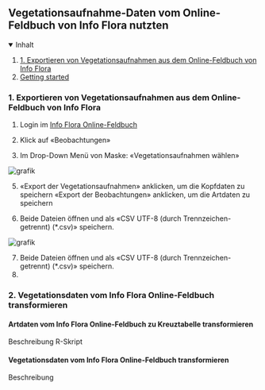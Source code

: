 ## Vegetationsaufnahme-Daten vom Online-Feldbuch von Info Flora nutzten

<!-- TABLE OF CONTENTS -->
<details open="open">
  <summary>Inhalt</summary>
  <ol>
    <li>
      <a href="#Export">1. Exportieren von Vegetationsaufnahmen aus dem Online-Feldbuch von Info Flora</a>
    </li>
    <li>
      <a href="#getting-started">Getting started</a>
 </ol>
</details>

<!-- ABOUT THE PROJECT -->
### 1. Exportieren von Vegetationsaufnahmen aus dem Online-Feldbuch von Info Flora

1. Login im [Info Flora Online-Feldbuch](https://auth.infoflora.ch/de/login)

3. Klick auf «Beobachtungen»
   
4. Im Drop-Down Menü von Maske: «Vegetationsaufnahmen wählen»

![grafik](https://github.com/smwidmer/vegetationsdaten_info_flora_feldbuch/assets/89586146/9b4d82aa-1550-49dc-b598-4bf51c4a255e)

5. «Export der Vegetationsaufnahmen» anklicken, um die Kopfdaten zu speichern «Export der Beobachtungen» anklicken, um die Artdaten zu speichern

6. Beide Dateien öffnen und als «CSV UTF-8 (durch Trennzeichen-getrennt) (*.csv)» speichern.

![grafik](https://github.com/smwidmer/vegetationsdaten_info_flora_feldbuch/assets/89586146/66779fcc-d582-425f-a94e-e7caab2e9ce3)

7. Beide Dateien öffnen und als «CSV UTF-8 (durch Trennzeichen-getrennt) (*.csv)» speichern.
8. 

### 2. Vegetationsdaten vom Info Flora Online-Feldbuch transformieren

#### Artdaten vom Info Flora Online-Feldbuch zu Kreuztabelle transformieren 
Beschreibung
R-Skript

#### Vegetationsdaten vom Info Flora Online-Feldbuch transformieren
Beschreibung
